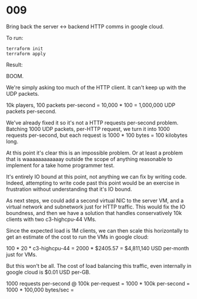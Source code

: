 # 009

Bring back the server <-> backend HTTP comms in google cloud.

To run:

```console
terraform init
terraform apply
```

Result:

BOOM.



We're simply asking too much of the HTTP client. It can't keep up with the UDP packets.

10k players, 100 packets per-second = 10,000 * 100 = 1,000,000 UDP packets per-second.

We've already fixed it so it's not a HTTP requests per-second problem. Batching 1000 UDP packets, per-HTTP request, we turn it into 1000 requests per-second, but each request is 1000 * 100 bytes = 100 kilobytes long.

At this point it's clear this is an impossible problem. Or at least a problem that is waaaaaaaaaaaay outside the scope of anything reasonable to implement for a take home programmer test.

It's entirely IO bound at this point, not anything we can fix by writing code. Indeed, attempting to write code past this point would be an exercise in frustration without understanding that it's IO bound.

As next steps, we could add a second virtual NIC to the server VM, and a virtual network and subnetwork just for HTTP traffic. This would fix the IO boundness, and then we have a solution that handles conservatively 10k clients with two c3-highcpu-44 VMs.

Since the expected load is 1M clients, we can then scale this horizontally to get an estimate of the cost to run the VMs in google cloud:

100 * 20 * c3-highcpu-44 = 2000 * $2405.57 = $4,811,140 USD per-month just for VMs.

But this won't be all. The cost of load balancing this traffic, even internally in google cloud is $0.01 USD per-GB.

1000 requests per-second @ 100k per-request = 1000 * 100k per-second = 1000 * 100,000 bytes/sec = 
